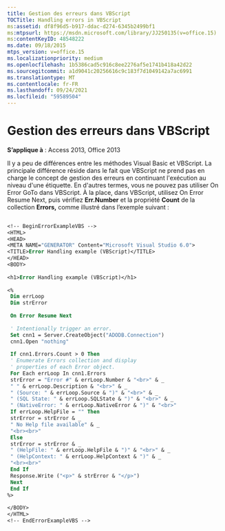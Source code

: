 ```yaml
---
title: Gestion des erreurs dans VBScript
TOCTitle: Handling errors in VBScript
ms:assetid: df8f96d5-b917-ddac-d274-6345b2499bf1
ms:mtpsurl: https://msdn.microsoft.com/library/JJ250135(v=office.15)
ms:contentKeyID: 48548222
ms.date: 09/18/2015
mtps_version: v=office.15
ms.localizationpriority: medium
ms.openlocfilehash: 1b5386cad5c916c8ee2276af5e1741b418a42d22
ms.sourcegitcommit: a1d9041c20256616c9c183f7d1049142a7ac6991
ms.translationtype: MT
ms.contentlocale: fr-FR
ms.lasthandoff: 09/24/2021
ms.locfileid: "59589504"
---
```

# <a name="handling-errors-in-vbscript"></a>Gestion des erreurs dans VBScript


**S’applique à** : Access 2013, Office 2013

Il y a peu de différences entre les méthodes Visual Basic et VBScript. La principale différence réside dans le fait que VBScript ne prend pas en charge le concept de gestion des erreurs en continuant l'exécution au niveau d'une étiquette. En d'autres termes, vous ne pouvez pas utiliser On Error GoTo dans VBScript. À la place, dans VBScript, utilisez On Error Resume Next, puis vérifiez **Err.Number** et la propriété **Count** de la collection **Errors,** comme illustré dans l’exemple suivant :

```vb 
 
<!-- BeginErrorExampleVBS --> 
<HTML> 
<HEAD> 
<META NAME="GENERATOR" Content="Microsoft Visual Studio 6.0"> 
<TITLE>Error Handling example (VBScript)</TITLE> 
</HEAD> 
<BODY> 
 
<h1>Error Handling example (VBScript)</h1> 
 
<% 
 Dim errLoop 
 Dim strError 
 
 On Error Resume Next 
 
 ' Intentionally trigger an error. 
 Set cnn1 = Server.CreateObject("ADODB.Connection") 
 cnn1.Open "nothing" 
 
 If cnn1.Errors.Count > 0 Then 
 ' Enumerate Errors collection and display 
 ' properties of each Error object. 
 For Each errLoop In cnn1.Errors 
 strError = "Error #" & errLoop.Number & "<br>" & _ 
 " " & errLoop.Description & "<br>" & _ 
 " (Source: " & errLoop.Source & ")" & "<br>" & _ 
 " (SQL State: " & errLoop.SQLState & ")" & "<br>" & _ 
 " (NativeError: " & errLoop.NativeError & ")" & "<br>" 
 If errLoop.HelpFile = "" Then 
 strError = strError & _ 
 " No Help file available" & _ 
 "<br><br>" 
 Else 
 strError = strError & _ 
 " (HelpFile: " & errLoop.HelpFile & ")" & "<br>" & _ 
 " (HelpContext: " & errLoop.HelpContext & ")" & _ 
 "<br><br>" 
 End If 
 Response.Write ("<p>" & strError & "</p>") 
 Next 
 End If 
%> 
 
</BODY> 
</HTML> 
<!-- EndErrorExampleVBS --> 
```

